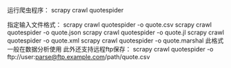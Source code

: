 运行爬虫程序：
scrapy crawl quotespider

指定输入文件格式：
scrapy crawl quotespider -o quote.csv
scrapy crawl quotespider -o quote.json
scrapy crawl quotespider -o quote.jl
scrapy crawl quotespider -o quote.xml
scrapy crawl quotespider -o quote.marshal 此格式一般在数据分析使用
此外还支持远程ftp保存：
scrapy crawl quotespider -o ftp://user:parse@ftp.example.com/path/quote.csv


